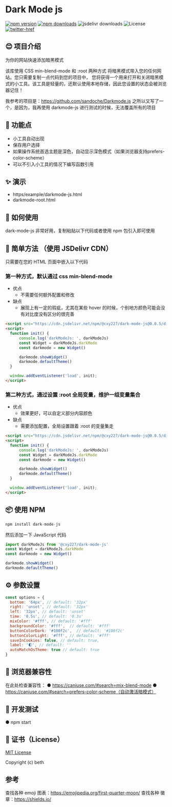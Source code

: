 # Dark Mode js
[![npm version][npm-version-src]][npm-version-href]
[![npm downloads][npm-downloads-src]][npm-downloads-href]
![jsdelivr downloads][jsdelivr-downloads-href]
![License][license-href]
[![twitter-href][twitter-href]](https://twitter.com/qiuge227)

## 😊 项目介绍
为你的网站快速添加暗黑模式

该库使用 CSS min-blend-mode 和 :root 两种方式 将暗黑模式带入您的任何网站。您只需要复制一点代码到您的项目中，
您将获得一个用来打开和关闭暗黑模式的小工具。该工具是轻量的，还默认使用本地存储，因此您设置的状态会被浏览器记住！

我参考的项目是：https://github.com/sandoche/Darkmode.js
之所以又写了一个，是因为，我再使用 darkmode-js 进行测试的时候，无法覆盖所有的项目

## 🔧 功能点
* 小工具自动出现
* 保存用户选择
* 如果操作系统首选主题是深色，自动显示深色模式（如果浏览器支持prefers-color-scheme）
* 可以不引入小工具的情况下编写函数引用

## ✨ 演示
* https/example/darkmode-js.html
* darkmode-root.html

## 📖 如何使用
dark-mode-js 非常好用，复制粘贴以下代码或者使用 npm 包引入即可使用

## 🚀 简单方法 （使用 JSDelivr CDN）
只需要在您的 HTML 页面中嵌入以下代码
### 第一种方式，默认通过 css min-blend-mode
* 优点
  * 不需要任何额外配置和修改
* 缺点
  * 展现上有一定的瑕疵，尤其在某些 hover 的时候，个别地方颜色可能会没有对比度没有区分的很完善
```html
<script src="https://cdn.jsdelivr.net/npm/@cxy227/dark-mode-js@0.0.5/dist/index.js" > </script> 
<script>
  function init() {
      console.log('darkModeJs: ', darkModeJs)
      const Widget = darkModeJs.darkMode
      const darkmode = new Widget()

      darkmode.showWidget()
      darkmode.defaultTheme()
  }

  window.addEventListener('load', init);
</script>
```
### 第二种方式，通过设置 :root 全局变量，维护一组变量集合
* 优点
  * 效果更好，可以自定义部分内容颜色
* 缺点
  * 需要添加配置，全局设置跟着 :root 的变量集走
```html
<script src="https://cdn.jsdelivr.net/npm/@cxy227/dark-mode-js@0.0.5/dist/index.js" > </script> 
<script>
  function init() {
      console.log('darkModeJs: ', darkModeJs)
      const Widget = darkModeJs.darkMode
      const darkmode = new Widget()

      darkmode.showWidget()
      darkmode.defaultTheme()
  }

  window.addEventListener('load', init);
</script>
```

## 📦 使用 NPM
```javascript
npm install dark-mode-js
```

然后添加一下 JavaScript 代码
```javascript
import darkModeJs from '@cxy227/dark-mode-js'
const Widget = darkModeJs.darkMode
const darkmode = new Widget()

darkmode.showWidget()
darkmode.defaultTheme()
```

## ⚙️ 参数设置
```javascript
const options = {
  bottom: '64px', // default: '32px'
  right: 'unset', // default: '32px'
  left: '32px', // default: 'unset'
  time: '0.5s', // default: '0.3s'
  mixColor: '#fff', // default: '#fff'
  backgroundColor: '#fff',  // default: '#fff'
  buttonColorDark: '#100f2c',  // default: '#100f2c'
  buttonColorLight: '#fff', // default: '#fff'
  saveInCookies: false, // default: true,
  label: '🌓', // default: ''
  autoMatchOsTheme: true // default: true
}
```

## 🎹 浏览器兼容性
在此处检查兼容性：
● https://caniuse.com/#search=mix-blend-mode
● https://caniuse.com/#search=prefers-color-scheme（自动激活暗模式）

## 🧰 开发测试
● npm start

## 📄 证书（License）
[MIT License](./LICENSE)

Copyright (c) beth

## 参考
查找各种 emoji 图表：https://emojipedia.org/first-quarter-moon/
查找各种 徽章：https://shields.io/


<!-- Badges -->
[npm-version-src]: https://img.shields.io/npm/v/@cxy227/dark-mode-js
[npm-version-href]: https://npmjs.com/package/@cxy227/dark-mode-js
[npm-downloads-src]: https://img.shields.io/npm/dw/@cxy227/dark-mode-js
[npm-downloads-href]: https://npmjs.com/package/@cxy227/dark-mode-js
[license-src]: https://img.cxy227.io/npm/l/@cxy227/dark-mode-js.svg
[license-href]: https://img.shields.io/badge/license-MIT-green
[jsdelivr-downloads-href]: https://img.shields.io/jsdelivr/gh/hy/cxy227/dark-mode-js
[twitter-href]: https://img.shields.io/twitter/url?label=qiuge227&style=social&url=https%3A%2F%2Ftwitter.com%2Fqiuge227